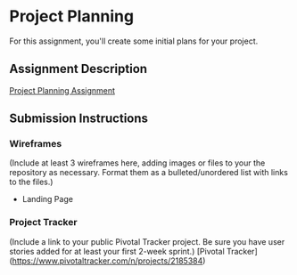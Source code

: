 # Project Planning
For this assignment, you'll create some initial plans for your project.

## Assignment Description
[Project Planning Assignment](https://education.launchcode.org/liftoff/assignments/planning/)

## Submission Instructions

### Wireframes

(Include at least 3 wireframes here, adding images or files to your the repository as necessary. Format them as a bulleted/unordered list with links to the files.)

* Landing Page

### Project Tracker

(Include a link to your public Pivotal Tracker project. Be sure you have user stories added for at least your first 2-week sprint.)
[Pivotal Tracker] (https://www.pivotaltracker.com/n/projects/2185384)